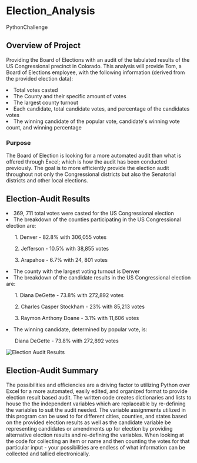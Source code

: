 # Election_Analysis
PythonChallenge
## Overview of Project

Providing the Board of Elections with an audit of the tabulated results of the US Congressional precinct in Colorado. This analysis will provide Tom, a Board of Elections employee, with the following information (derived from the provided election data):
<li>Total votes casted</li>
<li>The County and their specific amount of votes</li>
<li>The largest county turnout</li>
<li>Each candidate, total candidate votes, and percentage of the candidates votes</li>
<li>The winning candidate of the popular vote, candidate's winning vote count, and winning percentage</li>

### Purpose

The Board of Election is looking for a more automated audit than what is offered through Excel; which is how the audit has been conducted previously. The goal is to more efficiently provide the election audit throughout not only the Congressional districts but also the Senatorial districts and other local elections. 

## Election-Audit Results

<li>369, 711 total votes were casted for the US Congressional election</li>
<li>The breakdown of the counties participating in the US Congressional election are:</li>
<ul>1. Denver - 82.8% with 306,055 votes</ul>
<ul>2. Jefferson - 10.5% with 38,855 votes</ul>
<ul>3. Arapahoe - 6.7% with 24, 801 votes</ul>
<li>The county with the largest voting turnout is Denver</li>
<li>The breakdown of the candidate results in the US Congressional election are:</li>
<ul>1. Diana DeGette - 73.8% with 272,892 votes</ul>
<ul>2. Charles Casper Stockham - 23% with 85,213 votes</ul>
<ul>3. Raymon Anthony Doane - 3.1% with 11,606 votes</ul>
<li>The winning candidate, determined by popular vote, is:</li>
<ul>Diana DeGette - 73.8% with 272,892 votes</ul>

<img src="Resources/election_audit_results.png" alt="Election Audit Results">

## Election-Audit Summary

The possibilities and efficiencies are a driving factor to utilizing Python over Excel for a more automated, easily edited, and organized format to provide election result based audit. The written code creates dictionaries and lists to house the the independent variables which are replaceable by re-defining the variables to suit the audit needed. The  variable assignments utilized in this program can be used to for different cities, counties, and states based on the provided election results as well as the candidate variable be representing candidates or amendments up for election by providing alternative election results and re-defining the variables. When looking at the code for collecting an item or name and then counting the votes for that particular input - your possibilities are endless of what information can be collected and tallied electronically.
